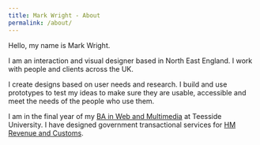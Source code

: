 ```yaml
---
title: Mark Wright - About
permalink: /about/
---
```


Hello, my name is Mark Wright.

I am an interaction and visual designer based in North East England. I work with people and clients across the UK.

I create designs based on user needs and research. I build and use prototypes to test my ideas to make sure they are usable, accessible and meet the needs of the people who use them.

I am in the final year of my <a href="http://www.tees.ac.uk/undergraduate_courses/Computing_&amp;_Web/" target="_blank" class="link">BA in Web and Multimedia</a> at Teesside University. I have designed government transactional services for <a href="https://www.gov.uk/government/organisations/hm-revenue-customs" target="_blank" class="link">HM Revenue and Customs</a>.
